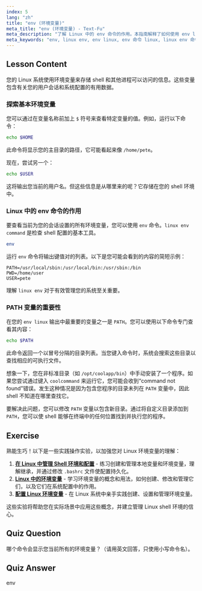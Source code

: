 ```yaml
---
index: 5
lang: "zh"
title: "env (环境变量)"
meta_title: "env (环境变量) - Text-Fu"
meta_description: "了解 Linux 中的 env 命令的作用。本指南解释了如何使用 env linux 命令查看和使用 PATH、HOME 和 USER 等 Linux 环境变量。"
meta_keywords: "env, linux env, env linux, env 命令 linux, linux env 命令，env 在 linux 中做什么，环境变量，PATH 变量，shell 变量"
---
```


## Lesson Content

您的 Linux 系统使用环境变量来存储 shell 和其他进程可以访问的信息。这些变量包含有关您的用户会话和系统配置的有用数据。

### 探索基本环境变量

您可以通过在变量名称前加上 `$` 符号来查看特定变量的值。例如，运行以下命令：

```bash
echo $HOME
```

此命令将显示您的主目录的路径，它可能看起来像 `/home/pete`。

现在，尝试另一个：

```bash
echo $USER
```

这将输出您当前的用户名。但这些信息是从哪里来的呢？它存储在您的 shell 环境中。

### Linux 中的 env 命令的作用

要查看当前为您的会话设置的所有环境变量，您可以使用 `env` 命令。`linux env command` 是检查 shell 配置的基本工具。

```bash
env
```

运行 `env` 命令将输出键值对的列表。以下是您可能会看到的内容的简短示例：

```plaintext
PATH=/usr/local/sbin:/usr/local/bin:/usr/sbin:/bin
PWD=/home/user
USER=pete
```

理解 `linux env` 对于有效管理您的系统至关重要。

### PATH 变量的重要性

在您的 `env linux` 输出中最重要的变量之一是 `PATH`。您可以使用以下命令专门查看其内容：

```bash
echo $PATH
```

此命令返回一个以冒号分隔的目录列表。当您键入命令时，系统会搜索这些目录以查找相应的可执行文件。

想象一下，您在非标准目录（如 `/opt/coolapp/bin`）中手动安装了一个程序。如果您尝试通过键入 `coolcommand` 来运行它，您可能会收到“command not found”错误。发生这种情况是因为包含您程序的目录未列在 `PATH` 变量中，因此 shell 不知道在哪里查找它。

要解决此问题，您可以修改 `PATH` 变量以包含新目录。通过将自定义目录添加到 `PATH`，您可以使 shell 能够在终端中的任何位置找到并执行您的程序。

## Exercise

熟能生巧！以下是一些实践操作实验，以加强您对 Linux 环境变量的理解：

1.  **[在 Linux 中管理 Shell 环境和配置](https://labex.io/zh/labs/comptia-manage-shell-environment-and-configuration-in-linux-590838)** - 练习创建和管理本地变量和环境变量，理解继承，并通过修改 `.bashrc` 文件使配置持久化。
2.  **[Linux 中的环境变量](https://labex.io/zh/labs/linux-environment-variables-in-linux-385274)** - 学习环境变量的概念和用法，如何创建、修改和管理它们，以及它们在系统配置中的作用。
3.  **[配置 Linux 环境变量](https://labex.io/zh/labs/linux-configure-linux-environment-variables-437861)** - 在 Linux 系统中亲手实践创建、设置和管理环境变量。

这些实验将帮助您在实际场景中应用这些概念，并建立管理 Linux shell 环境的信心。

## Quiz Question

哪个命令会显示您当前所有的环境变量？（请用英文回答，只使用小写命令名）。

## Quiz Answer

env
